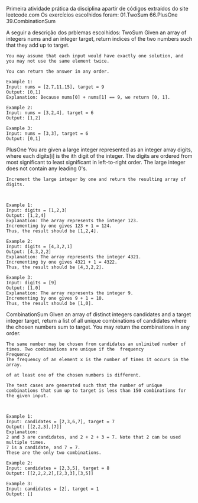 Primeira atividade prática da disciplina apartir de códigos extraídos do site leetcode.com
Os exercícios escolhidos foram: 
    01.TwoSum
    66.PlusOne
    39.CombinationSum

A seguir a descrição dos prblemas escolhidos:
TwoSum
    Given an array of integers nums and an integer target, return indices of the two numbers such that they add up to target.

    You may assume that each input would have exactly one solution, and you may not use the same element twice.

    You can return the answer in any order.
    
    Example 1:
    Input: nums = [2,7,11,15], target = 9
    Output: [0,1]
    Explanation: Because nums[0] + nums[1] == 9, we return [0, 1].
    
    Example 2:
    Input: nums = [3,2,4], target = 6
    Output: [1,2]

    Example 3:
    Input: nums = [3,3], target = 6
    Output: [0,1]


PlusOne
    You are given a large integer represented as an integer array digits, where each digits[i] is the ith digit of the integer. The digits are ordered from most significant to least significant in left-to-right order. The large integer does not contain any leading 0's.

    Increment the large integer by one and return the resulting array of digits.

 

    Example 1:
    Input: digits = [1,2,3]
    Output: [1,2,4]
    Explanation: The array represents the integer 123.
    Incrementing by one gives 123 + 1 = 124.
    Thus, the result should be [1,2,4].

    Example 2:
    Input: digits = [4,3,2,1]
    Output: [4,3,2,2]
    Explanation: The array represents the integer 4321.
    Incrementing by one gives 4321 + 1 = 4322.
    Thus, the result should be [4,3,2,2].

    Example 3:
    Input: digits = [9]
    Output: [1,0]
    Explanation: The array represents the integer 9.
    Incrementing by one gives 9 + 1 = 10.
    Thus, the result should be [1,0].


CombinationSum
    Given an array of distinct integers candidates and a target integer target, return a list of all unique combinations of candidates where the chosen numbers sum to target. You may return the combinations in any order.

    The same number may be chosen from candidates an unlimited number of times. Two combinations are unique if the  frequency
    Frequency
    The frequency of an element x is the number of times it occurs in the array.

    of at least one of the chosen numbers is different.

    The test cases are generated such that the number of unique combinations that sum up to target is less than 150 combinations for the given input.

 

    Example 1:
    Input: candidates = [2,3,6,7], target = 7
    Output: [[2,2,3],[7]]
    Explanation:
    2 and 3 are candidates, and 2 + 2 + 3 = 7. Note that 2 can be used multiple times.
    7 is a candidate, and 7 = 7.
    These are the only two combinations.

    Example 2:
    Input: candidates = [2,3,5], target = 8
    Output: [[2,2,2,2],[2,3,3],[3,5]]

    Example 3:
    Input: candidates = [2], target = 1
    Output: []